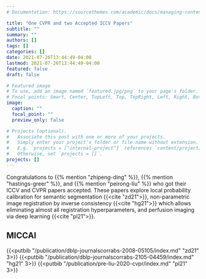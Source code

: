 ```yaml
---
# Documentation: https://sourcethemes.com/academic/docs/managing-content/

title: "One CVPR and two Accepted ICCV Papers"
subtitle: ""
summary: ""
authors: []
tags: []
categories: []
date: 2021-07-26T13:44:49-04:00
lastmod: 2021-07-26T13:44:49-04:00
featured: false
draft: false

# Featured image
# To use, add an image named `featured.jpg/png` to your page's folder.
# Focal points: Smart, Center, TopLeft, Top, TopRight, Left, Right, BottomLeft, Bottom, BottomRight.
image:
  caption: ""
  focal_point: ""
  preview_only: false

# Projects (optional).
#   Associate this post with one or more of your projects.
#   Simply enter your project's folder or file name without extension.
#   E.g. `projects = ["internal-project"]` references `content/project/deep-learning/index.md`.
#   Otherwise, set `projects = []`.
projects: []
---
```

Congratulations to {{% mention "zhipeng-ding" %}}, {{% mention "hastings-greer" %}}, and {{% mention "peirong-liu" %}}  who got their ICCV and CVPR papers accepted. These papers explore local probability calibration for semantic segmentation {{<cite "zd21">}}, non-parametric image registration by inverse consistency {{<cite "hg21">}} which allows eliminating almost all registration hyperparameters, and perfusion imaging via deep learning {{<cite "pl21">}}.

## MICCAI

{{<putbib "/publication/dblp-journalscorrabs-2008-05105/index.md" "zd21" 3>}}
{{<putbib "/publication/dblp-journalscorrabs-2105-04459/index.md" "hg21" 3>}}
{{<putbib "/publication/pre-liu-2020-cvpr/index.md" "pl21" 3>}}